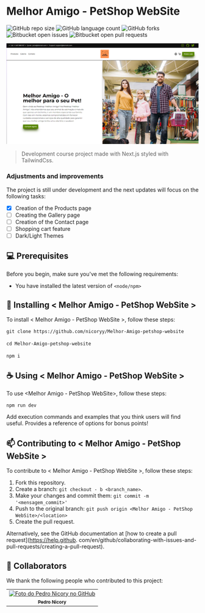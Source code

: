 # Melhor Amigo - PetShop WebSite

![GitHub repo size](https://img.shields.io/github/repo-size/nicoryy/Melhor-Amigo-petshop-website?style=for-the-badge)
![GitHub language count](https://img.shields.io/github/languages/count/nicoryy/Melhor-Amigo-petshop-website?style=for-the-badge)
![GitHub forks](https://img.shields.io/github/forks/nicoryy/Melhor-Amigo-petshop-website?style=for-the-badge)
![Bitbucket open issues](https://img.shields.io/bitbucket/issues/nicoryy/Melhor-Amigo-petshop-website?style=for-the-badge)
![Bitbucket open pull requests](https://img.shields.io/bitbucket/pr-raw/nicoryy/Melhor-Amigo-petshop-website?style=for-the-badge)

<img src="/public/assets/image.png" alt="Exemplo imagem">

> Development course project made with Next.js styled with TailwindCss.

### Adjustments and improvements

The project is still under development and the next updates will focus on the following tasks:

- [x] Creation of the Products page
- [ ] Creating the Gallery page
- [ ] Creation of the Contact page
- [ ] Shopping cart feature
- [ ] Dark/Light Themes
## 💻 Prerequisites

Before you begin, make sure you've met the following requirements:

- You have installed the latest version of `<node/npm>`

## 🚀 Installing < Melhor Amigo - PetShop WebSite >

To install < Melhor Amigo - PetShop WebSite >, follow these steps:

```
git clone https://github.com/nicoryy/Melhor-Amigo-petshop-website

cd Melhor-Amigo-petshop-website

npm i

```

## ☕ Using < Melhor Amigo - PetShop WebSite >

To use <Melhor Amigo - PetShop WebSite>, follow these steps:

```
npm run dev
```

Add execution commands and examples that you think users will find useful. Provides a reference of options for bonus points!

## 📫 Contributing to < Melhor Amigo - PetShop WebSite >

To contribute to < Melhor Amigo - PetShop WebSite >, follow these steps:

1. Fork this repository.
2. Create a branch: `git checkout -
b <branch_name>`.
3. Make your changes and commit them: `git commit -m '<mensagem_commit>'`
4. Push to the original branch: `git push origin <Melhor Amigo - PetShop WebSite>/<location>`
5. Create the pull request.

Alternatively, see the GitHub documentation at [how to create a pull request](https://help.github.
com/en/github/collaborating-with-issues-and-pull-requests/creating-a-pull-request).

## 🤝 Collaborators

We thank the following people who contributed to this project:
<table>
  <tr>
    <td align="center">
      <a href="#" title="defina o titulo do link">
        <img src="https://avatars.githubusercontent.com/u/96792563" width="100px;" alt="Foto do Pedro Nicory no GitHub"/><br>
        <sub>
          <b>Pedro Nicory</b>
        </sub>
      </a>
    </td>
  </tr>
</table>
